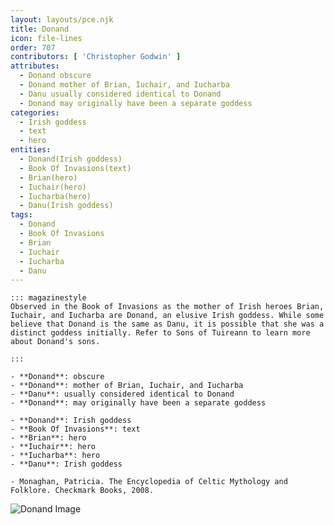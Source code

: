 ```yaml
---
layout: layouts/pce.njk
title: Donand
icon: file-lines
order: 707
contributors: [ 'Christopher Godwin' ]
attributes:
  - Donand obscure
  - Donand mother of Brian, Iuchair, and Iucharba
  - Danu usually considered identical to Donand
  - Donand may originally have been a separate goddess
categories:
  - Irish goddess
  - text
  - hero
entities:
  - Donand(Irish goddess)
  - Book Of Invasions(text)
  - Brian(hero)
  - Iuchair(hero)
  - Iucharba(hero)
  - Danu(Irish goddess)
tags:
  - Donand
  - Book Of Invasions
  - Brian
  - Iuchair
  - Iucharba
  - Danu
---
```

``` tab [group1:Info]
::: magazinestyle
Observed in the Book of Invasions as the mother of Irish heroes Brian, Iuchair, and Iucharba are Donand, an elusive Irish goddess. While some believe that Donand is the same as Danu, it is possible that she was a distinct goddess initially. Refer to Sons of Tuireann to learn more about Donand's sons.

:::
```
``` tab [group1:Attributes]
- **Donand**: obscure
- **Donand**: mother of Brian, Iuchair, and Iucharba
- **Danu**: usually considered identical to Donand
- **Donand**: may originally have been a separate goddess
```
``` tab [group1:Entities]
- **Donand**: Irish goddess
- **Book Of Invasions**: text
- **Brian**: hero
- **Iuchair**: hero
- **Iucharba**: hero
- **Danu**: Irish goddess
```
``` tab [group1:Sources]
- Monaghan, Patricia. The Encyclopedia of Celtic Mythology and Folklore. Checkmark Books, 2008.
```
![Donand Image]([None])

